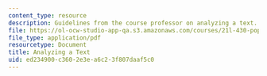 ```yaml
---
content_type: resource
description: Guidelines from the course professor on analyzing a text.
file: https://ol-ocw-studio-app-qa.s3.amazonaws.com/courses/21l-430-popular-narrative-masterminds-fall-2004/ed234900c3602e3ea6c23f807daaf5c0_MIT21L_430F04_analyzing.pdf
file_type: application/pdf
resourcetype: Document
title: Analyzing a Text
uid: ed234900-c360-2e3e-a6c2-3f807daaf5c0
---
```

